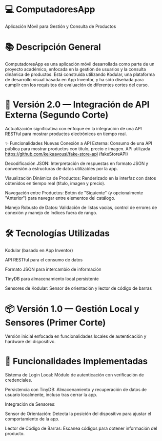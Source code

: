 # 💻 ComputadoresApp
Aplicación Móvil para Gestión y Consulta de Productos

# 📚 Descripción General
ComputadoresApp es una aplicación móvil desarrollada como parte de un proyecto académico, enfocada en la gestión de usuarios y la consulta dinámica de productos. Está construida utilizando Kodular, una plataforma de desarrollo visual basada en App Inventor, y ha sido diseñada para cumplir con los requisitos de evaluación de diferentes cortes del curso.


# 🚀 Versión 2.0 — Integración de API Externa (Segundo Corte)
Actualización significativa con enfoque en la integración de una API RESTful para mostrar productos electrónicos en tiempo real.

✨ Funcionalidades Nuevas
Conexión a API Externa:
Consumo de una API pública para mostrar productos con título, precio e imagen.
APi utilizada https://github.com/keikaavousi/fake-store-api (fakeStoreAPI)

Decodificación JSON:
Interpretación de respuestas en formato JSON y conversión a estructuras de datos utilizables por la app.

Visualización Dinámica de Productos:
Renderizado en la interfaz con datos obtenidos en tiempo real (título, imagen y precio).

Navegación entre Productos:
Botón de "Siguiente" (y opcionalmente "Anterior") para navegar entre elementos del catálogo.

Manejo Robusto de Datos:
Validación de listas vacías, control de errores de conexión y manejo de índices fuera de rango.


# 🛠️ Tecnologías Utilizadas
Kodular (basado en App Inventor)

API RESTful para el consumo de datos

Formato JSON para intercambio de información

TinyDB para almacenamiento local persistente

Sensores de Kodular: Sensor de orientación y lector de código de barras

# 📦 Versión 1.0 — Gestión Local y Sensores (Primer Corte)
Versión inicial enfocada en funcionalidades locales de autenticación y hardware del dispositivo.

# 📝 Funcionalidades Implementadas
Sistema de Login Local:
Módulo de autenticación con verificación de credenciales.

Persistencia con TinyDB:
Almacenamiento y recuperación de datos de usuario localmente, incluso tras cerrar la app.

Integración de Sensores:

Sensor de Orientación: Detecta la posición del dispositivo para ajustar el comportamiento de la app.

Lector de Código de Barras: Escanea códigos para obtener información del producto.
